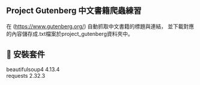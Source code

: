 ## Project Gutenberg 中文書籍爬蟲練習

在 (https://www.gutenberg.org/) 自動抓取中文書籍的標題與連結，
並下載對應的內容儲存成.txt檔案於project_gutenberg資料夾中。

## 🔧 安裝套件

beautifulsoup4          4.13.4 <br>
requests                2.32.3
